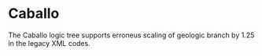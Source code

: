 # Caballo

The Caballo logic tree supports erroneus scaling of geologic branch by 1.25 in the legacy XML codes.
